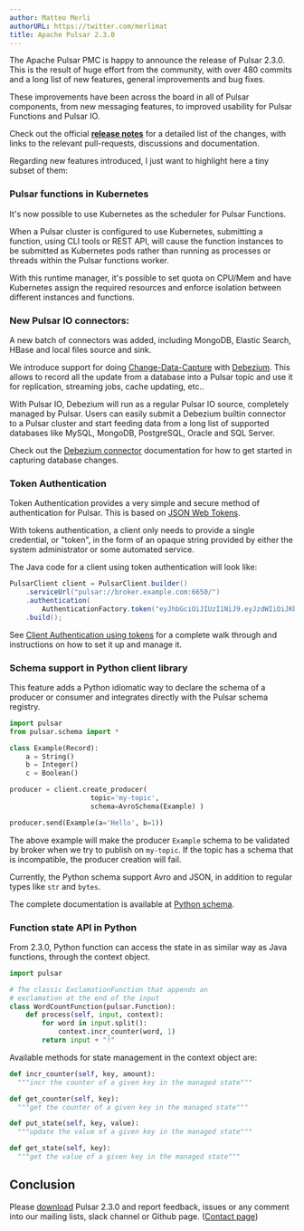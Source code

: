 ```yaml
---
author: Matteo Merli
authorURL: https://twitter.com/merlimat
title: Apache Pulsar 2.3.0
---
```


The Apache Pulsar PMC is happy to announce the release of Pulsar 2.3.0. This
is the result of huge effort from the community, with over 480 commits and
a long list of new features, general improvements and bug fixes.
<!--truncate-->

These improvements have been across the board in all of Pulsar components,
from new messaging features, to improved usability for Pulsar Functions
and Pulsar IO.

Check out the official <b>[release notes](/release-notes/#2.3.0)</b> for a
detailed list of the changes, with links to the relevant pull-requests,
discussions and documentation.

Regarding new features introduced, I just want to highlight here a tiny
subset of them:


### Pulsar functions in Kubernetes

It's now possible to use Kubernetes as the scheduler for Pulsar Functions.

When a Pulsar cluster is configured to use Kubernetes, submitting a
function, using CLI tools or REST API, will cause the function instances
to be submitted as Kubernetes pods rather than running as processes
or threads within the Pulsar functions worker.

With this runtime manager, it's possible to set quota on CPU/Mem and
have Kubernetes assign the required resources and enforce isolation
between different instances and functions.

###  New Pulsar IO connectors:

A new batch of connectors was added, including MongoDB, Elastic Search,
HBase and local files source and sink.

We introduce support for doing
[Change-Data-Capture](https://en.wikipedia.org/wiki/Change_data_capture)
with [Debezium](https://debezium.io/). This allows to record all
the update from a database into a Pulsar topic and use it for replication,
streaming jobs, cache updating, etc..

With Pulsar IO, Debezium will run as a regular Pulsar IO source,
completely managed by Pulsar. Users can easily submit a Debezium
builtin connector to a Pulsar cluster and start feeding data
from a long list of supported databases like MySQL, MongoDB,
PostgreSQL, Oracle and SQL Server.

Check out the [Debezium connector](/docs/io-cdc) documentation for how
to get started in capturing database changes.

### Token Authentication

Token Authentication provides a very simple and secure method of authentication for Pulsar.
This is based on [JSON Web Tokens](https://jwt.io/).

With tokens authentication, a client only needs to provide a single credential, or "token", in the
form of an opaque string provided by either the system administrator or some automated service.

The Java code for a client using token authentication will look like:

```java
PulsarClient client = PulsarClient.builder()
    .serviceUrl("pulsar://broker.example.com:6650/")
    .authentication(
        AuthenticationFactory.token("eyJhbGciOiJIUzI1NiJ9.eyJzdWIiOiJKb2UifQ.ipevRNuRP6HflG8cFKnmUPtypruRC4fb1DWtoLL62SY")
    .build();
```

See [Client Authentication using tokens](/docs/security-token-client) for a complete walk through
and instructions on how to set it up and manage it.


### Schema support in Python client library

This feature adds a Python idiomatic way to declare the schema
of a producer or consumer and integrates directly with the Pulsar
schema registry.

```python
import pulsar
from pulsar.schema import *

class Example(Record):
    a = String()
    b = Integer()
    c = Boolean()

producer = client.create_producer(
                    topic='my-topic',
                    schema=AvroSchema(Example) )

producer.send(Example(a='Hello', b=1))
```

The above example will make the producer `Example` schema to be
validated by broker when we try to publish on `my-topic`. If the
topic has a schema that is incompatible, the producer creation will
fail.

Currently, the Python schema support Avro and JSON, in addition to
regular types like `str` and `bytes`.

The complete documentation is available at [Python schema](/docs/client-libraries-python/#schema).

### Function state API in Python

From 2.3.0, Python function can access the state in as similar
way as Java functions, through the context object.

```python
import pulsar

# The classic ExclamationFunction that appends an
# exclamation at the end of the input
class WordCountFunction(pulsar.Function):
    def process(self, input, context):
        for word in input.split():
            context.incr_counter(word, 1)
        return input + "!"
```

Available methods for state management in the context object are:

```python
def incr_counter(self, key, amount):
  """incr the counter of a given key in the managed state"""

def get_counter(self, key):
  """get the counter of a given key in the managed state"""

def put_state(self, key, value):
  """update the value of a given key in the managed state"""

def get_state(self, key):
  """get the value of a given key in the managed state"""
```

## Conclusion

Please [download](/download) Pulsar 2.3.0 and report feedback, issues or any comment into our mailing lists,
slack channel or Github page. ([Contact page](/contact))
